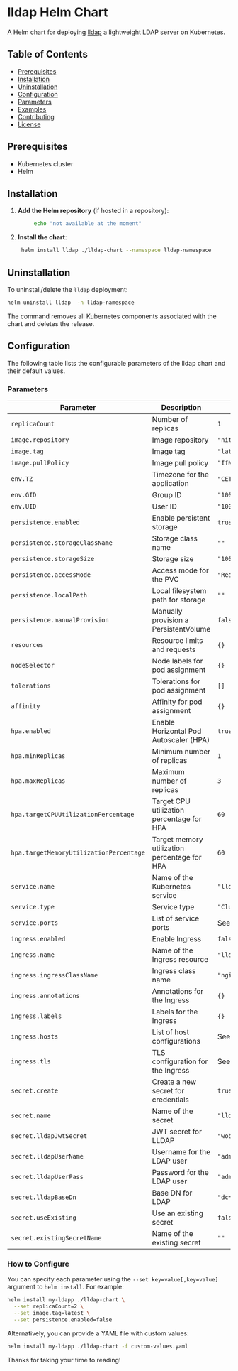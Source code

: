 # lldap Helm Chart

A Helm chart for deploying [lldap](https://github.com/nitnelave/lldap) a lightweight LDAP server on Kubernetes.

## Table of Contents

- [Prerequisites](#prerequisites)
- [Installation](#installation)
- [Uninstallation](#uninstallation)
- [Configuration](#configuration)
- [Parameters](#parameters)
- [Examples](#examples)
- [Contributing](#contributing)
- [License](#license)

## Prerequisites

- Kubernetes cluster 
- Helm

## Installation

1. **Add the Helm repository** (if hosted in a repository):

   ```bash
        echo "not available at the moment"
   ```

2. **Install the chart**:

   ```bash
    helm install lldap ./lldap-chart --namespace lldap-namespace

   ```


## Uninstallation

To uninstall/delete the `lldap` deployment:

```bash
helm uninstall lldap  -n lldap-namespace
```

The command removes all Kubernetes components associated with the chart and deletes the release.

## Configuration

The following table lists the configurable parameters of the lldap chart and their default values.

### Parameters

| Parameter                               | Description                                                  | Default Value                         |
|-----------------------------------------|--------------------------------------------------------------|---------------------------------------|
| `replicaCount`                          | Number of replicas                                           | `1`                                   |
| `image.repository`                      | Image repository                                             | `"nitnelave/lldap"`                   |
| `image.tag`                             | Image tag                                                    | `"latest"`                            |
| `image.pullPolicy`                      | Image pull policy                                            | `"IfNotPresent"`                      |
| `env.TZ`                                | Timezone for the application                                 | `"CET"`                               |
| `env.GID`                               | Group ID                                                     | `"1001"`                              |
| `env.UID`                               | User ID                                                      | `"1001"`                              |
| `persistence.enabled`                   | Enable persistent storage                                    | `true`                                |
| `persistence.storageClassName`          | Storage class name                                           | `""`                                  |
| `persistence.storageSize`               | Storage size                                                 | `"100Mi"`                             |
| `persistence.accessMode`                | Access mode for the PVC                                      | `"ReadWriteOnce"`                     |
| `persistence.localPath`                 | Local filesystem path for storage                            | `""`                                  |
| `persistence.manualProvision`           | Manually provision a PersistentVolume                        | `false`                               |
| `resources`                             | Resource limits and requests                                 | `{}`                                  |
| `nodeSelector`                          | Node labels for pod assignment                               | `{}`                                  |
| `tolerations`                           | Tolerations for pod assignment                               | `[]`                                  |
| `affinity`                              | Affinity for pod assignment                                  | `{}`                                  |
| `hpa.enabled`                           | Enable Horizontal Pod Autoscaler (HPA)                       | `true`                                |
| `hpa.minReplicas`                       | Minimum number of replicas                                   | `1`                                   |
| `hpa.maxReplicas`                       | Maximum number of replicas                                   | `3`                                   |
| `hpa.targetCPUUtilizationPercentage`    | Target CPU utilization percentage for HPA                    | `60`                                  |
| `hpa.targetMemoryUtilizationPercentage` | Target memory utilization percentage for HPA                 | `60`                                  |
| `service.name`                          | Name of the Kubernetes service                               | `"lldap-service"`                     |
| `service.type`                          | Service type                                                 | `"ClusterIP"`                         |
| `service.ports`                         | List of service ports                                        | See `values.yaml`                     |
| `ingress.enabled`                       | Enable Ingress                                               | `false`                               |
| `ingress.name`                          | Name of the Ingress resource                                 | `"lldap-web-ingress"`                 |
| `ingress.ingressClassName`              | Ingress class name                                           | `"nginx"`                             |
| `ingress.annotations`                   | Annotations for the Ingress                                  | `{}`                                  |
| `ingress.labels`                        | Labels for the Ingress                                       | `{}`                                  |
| `ingress.hosts`                         | List of host configurations                                  | See `values.yaml`                     |
| `ingress.tls`                           | TLS configuration for the Ingress                            | See `values.yaml`                     |
| `secret.create`                         | Create a new secret for credentials                          | `true`                                |
| `secret.name`                           | Name of the secret                                           | `"lldap-credentials"`                 |
| `secret.lldapJwtSecret`                 | JWT secret for LLDAP                                         | `"wobY6RK/Dc0vL21zFiIZs9iyVy0NQ3ldijYPQ4HLWTc="` |
| `secret.lldapUserName`                  | Username for the LDAP user                                   | `"admin"`                             |
| `secret.lldapUserPass`                  | Password for the LDAP user                                   | `"admiistrator123456"`                |
| `secret.lldapBaseDn`                    | Base DN for LDAP                                             | `"dc=homelab,dc=es"`                  |
| `secret.useExisting`                    | Use an existing secret                                       | `false`                               |
| `secret.existingSecretName`             | Name of the existing secret                                  | `""`                                  |

### How to Configure

You can specify each parameter using the `--set key=value[,key=value]` argument to `helm install`. For example:

```bash
helm install my-ldapp ./lldap-chart \
  --set replicaCount=2 \
  --set image.tag=latest \
  --set persistence.enabled=false
```

Alternatively, you can provide a YAML file with custom values:

```bash
helm install my-ldapp ./lldap-chart -f custom-values.yaml
```

Thanks for taking your time to reading!
